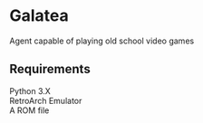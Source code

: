 # Galatea
Agent capable of playing old school video games

## Requirements 
Python 3.X  
RetroArch Emulator  
A ROM file
